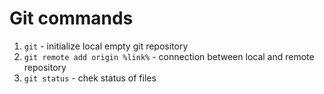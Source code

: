 # Git commands
1. ```git``` - initialize local empty git repository
2. ```git remote add origin %link%``` - connection between local and remote repository
3. ```git status``` - chek status of files
